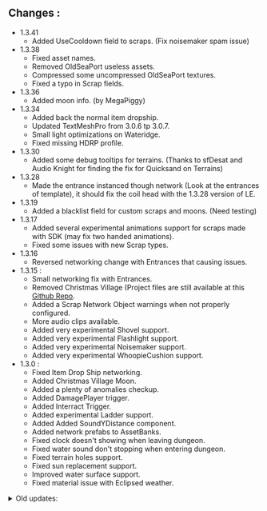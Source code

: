 ## Changes :
- 1.3.41
	- Added UseCooldown field to scraps. (Fix noisemaker spam issue)
- 1.3.38
	- Fixed asset names.
	- Removed OldSeaPort useless assets.
	- Compressed some uncompressed OldSeaPort textures.
	- Fixed a typo in Scrap fields.
- 1.3.36
	- Added moon info. (by MegaPiggy)
- 1.3.34
	- Added back the normal item dropship.
	- Updated TextMeshPro from 3.0.6 tp 3.0.7.
	- Small light optimizations on Wateridge.
	- Fixed missing HDRP profile.
- 1.3.30
	- Added some debug tooltips for terrains. (Thanks to sfDesat and Audio Knight for finding the fix for Quicksand on Terrains)
- 1.3.28
	- Made the entrance instanced though network (Look at the entrances of template), it should fix the coil head with the 1.3.28 version of LE.
- 1.3.19
	- Added a blacklist field for custom scraps and moons. (Need testing)
- 1.3.17
	- Added several experimental animations support for scraps made with SDK (may fix two handed animations).
	- Fixed some issues with new Scrap types.
- 1.3.16
	- Reversed networking change with Entrances that causing issues.
- 1.3.15 :
	- Small networking fix with Entrances.
	- Removed Christmas Village (Project files are still available at this [Github Repo](https://github.com/HolographicWings/ChristmasVillage_LethalCompany).
	- Added a Scrap Network Object warnings when not properly configured.
	- More audio clips available.
	- Added very experimental Shovel support.
	- Added very experimental Flashlight support.
	- Added very experimental Noisemaker support.
	- Added very experimental WhoopieCushion support.
- 1.3.0 :
	- Fixed Item Drop Ship networking.
	- Added Christmas Village Moon.
	- Added a plenty of anomalies checkup.
	- Added DamagePlayer trigger.
	- Added Interract Trigger.
	- Added experimental Ladder support.
	- Added Added SoundYDistance component.
	- Added network prefabs to AssetBanks.
	- Fixed clock doesn't showing when leaving dungeon.
	- Fixed water sound don't stopping when entering dungeon.
	- Fixed terrain holes support.
	- Fixed sun replacement support.
	- Improved water surface support.
	- Fixed material issue with Eclipsed weather.
<details>
  <summary>Old updates:</summary>
	<ul>
		<li>1.2.11 :
			<ul>
				<li>Fixed monster names parsing issue that made inside monsters spawn outside.</li>
				<li>Ajusted default scrap spawn weights.</li>
				<li>Ajusted version checker.</li>
				<li>Some null exceptions covered.</li>
			</ul>
		</li>
		<li>1.2.7 :
			<ul>
				<li>Renamed UseGlobalSpawnRate field into UseGlobalSpawnWeight.</li>
				<li>Added some missing options for scraps.</li>
				<li>Added a security in name of assets to avoid errors.</li>
				<li>Added several editor rules to guide users.</li>
				<li>Overall micro optimizations of assets made with SDK.</li>
				<li>Wateridge optimization first pass.</li>
				<li>Fixed external scan nodes.</li>
			</ul>
		</li>
		<li>1.2.0 :
			<ul>
				<li>Added support for more Fire Exits.</li>
				<li>Added Item Drop Ship support.</li>
				<li>New moons can now be hidden from the Terminal if wished.</li>
				<li>Added an Old Asset Remover.</li>
				<li>Added a Version Checker.</li>
			</ul>
		</li>
		<li>1.1.7 :
			<ul>
				<li>New file extension for Modules.</li>
			</ul>
		</li>
		<li>1.1.6 :
			<ul>
				<li>Fixed ShipNavmesh Prefab.</li>
			</ul>
		</li>
		<li>1.1.5 :
			<ul>
				<li>Added water support.</li>
				<li>Fixed minor issues.</li>
				<li>Updated moon support.</li>
				<li>Added Old Sea Port map and Assets.</li>
			</ul>
		</li>
		<li>1.1.4 :
			<ul>
				<li>Game Version 45 Ready.</li>
			</ul>
		</li>
		<li>1.1.3 :
			<ul>
				<li>Fixed possible AssetBundle creation lock.</li>
			</ul>
		</li>
		<li>1.1.2 :
			<ul>
				<li>Finally fixed the crash.</li>
			</ul>
		</li>
		<li>1.1.1 :
			<ul>
				<li>Attempt to fix a crash when dropping the PlayerShipNavMesh prefab on a scene.</li>
			</ul>
		</li>
		<li>1.1.0 :
			<ul>
				<li>Full custom moons support.</li>
				<li>Removed useless assets and compressed the main skybox.</li>
				<li>Automatic asset bundle addressing.</li>
			</ul>
		</li>
	</ul>
</details>